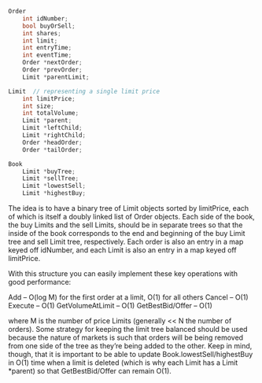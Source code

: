 ```cpp
Order
    int idNumber;
    bool buyOrSell;
    int shares;
    int limit;
    int entryTime;
    int eventTime;
    Order *nextOrder;
    Order *prevOrder;
    Limit *parentLimit;

Limit  // representing a single limit price
    int limitPrice;
    int size;
    int totalVolume;
    Limit *parent;
    Limit *leftChild;
    Limit *rightChild;
    Order *headOrder;
    Order *tailOrder;

Book
    Limit *buyTree;
    Limit *sellTree;
    Limit *lowestSell;
    Limit *highestBuy;
```

The idea is to have a binary tree of Limit objects sorted by limitPrice, each of which is itself a doubly linked list of Order objects.  Each side of the book, the buy Limits and the sell Limits, should be in separate trees so that the inside of the book corresponds to the end and beginning of the buy Limit tree and sell Limit tree, respectively.  Each order is also an entry in a map keyed off idNumber, and each Limit is also an entry in a map keyed off limitPrice.

With this structure you can easily implement these key operations with good performance:

Add – O(log M) for the first order at a limit, O(1) for all others
Cancel – O(1)
Execute – O(1)
GetVolumeAtLimit – O(1)
GetBestBid/Offer – O(1)

where M is the number of price Limits (generally << N the number of orders).  Some strategy for keeping the limit tree balanced should be used because the nature of markets is such that orders will be being removed from one side of the tree as they’re being added to the other.  Keep in mind, though, that it is important to be able to update Book.lowestSell/highestBuy in O(1) time when a limit is deleted (which is why each Limit has a Limit *parent) so that GetBestBid/Offer can remain O(1).